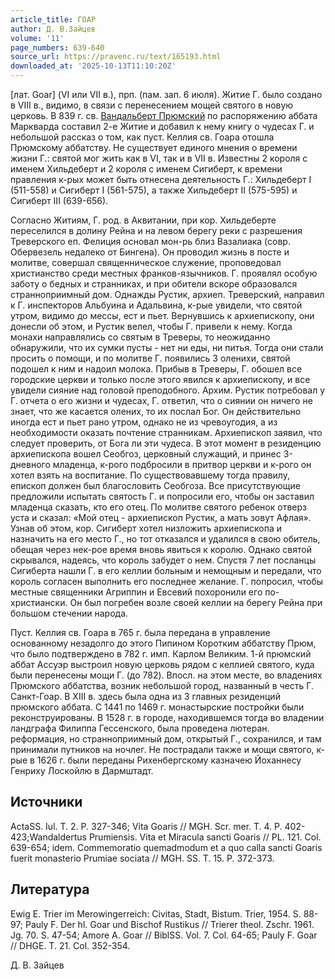 ```yaml
---
article_title: ГОАР
author: Д. В.Зайцев
volume: '11'
page_numbers: 639-640
source_url: https://pravenc.ru/text/165193.html
downloaded_at: '2025-10-13T11:10:20Z'
---
```


[лат. Goar] (VI или VII в.), прп. (пам. зап. 6 июля). Житие Г. было создано в VIII в., видимо, в связи с перенесением мощей святого в новую церковь. В 839 г. св. [Вандальберт Прюмский](<https://pravenc.ru/text/Вандальберт Прюмский.html>) по распоряжению аббата Маркварда составил 2-е Житие и добавил к нему книгу о чудесах Г. и небольшой рассказ о том, как пуст. Келлия св. Гоара отошла Прюмскому аббатству. Не существует единого мнения о времени жизни Г.: святой мог жить как в VI, так и в VII в. Известны 2 короля с именем Хильдеберт и 2 короля с именем Сигиберт, к времени правления к-рых может быть отнесена деятельность Г.: Хильдеберт I (511-558) и Cигиберт I (561-575), а также Хильдеберт II (575-595) и Сигиберт III (639-656).

Согласно Житиям, Г. род. в Аквитании, при кор. Хильдеберте переселился в долину Рейна и на левом берегу реки с разрешения Треверского еп. Фелиция основал мон-рь близ Вазалиака (совр. Обервезель недалеко от Бингена). Он проводил жизнь в посте и молитве, совершал священническое служение, проповедовал христианство среди местных франков-язычников. Г. проявлял особую заботу о бедных и странниках, и при обители вскоре образовался странноприимный дом. Однажды Рустик, архиеп. Треверский, направил к Г. инспекторов Альбуина и Адальвина, к-рые увидели, что святой утром, видимо до мессы, ест и пьет. Вернувшись к архиепископу, они донесли об этом, и Рустик велел, чтобы Г. привели к нему. Когда монахи направлялись со святым в Треверы, то неожиданно обнаружили, что их сумки пусты - нет ни еды, ни питья. Тогда они стали просить о помощи, и по молитве Г. появились 3 оленихи, святой подошел к ним и надоил молока. Прибыв в Треверы, Г. обошел все городские церкви и только после этого явился к архиепископу, и все увидели сияние над головой преподобного. Архим. Рустик потребовал у Г. отчета о его жизни и чудесах, Г. ответил, что о сиянии он ничего не знает, что же касается олених, то их послал Бог. Он действительно иногда ест и пьет рано утром, однако не из чревоугодия, а из необходимости оказать почтение странникам. Архиепископ заявил, что следует проверить, от Бога ли эти чудеса. В этот момент в резиденцию архиепископа вошел Сеобгоз, церковный служащий, и принес 3-дневного младенца, к-рого подбросили в притвор церкви и к-рого он хотел взять на воспитание. По существовавшему тогда правилу, епископ должен был благословить Сеобгоза. Все присутствующие предложили испытать святость Г. и попросили его, чтобы он заставил младенца сказать, кто его отец. По молитве святого ребенок отверз уста и сказал: «Мой отец - архиепископ Рустик, а мать зовут Афлая». Узнав об этом, кор. Сигиберт хотел низложить архиепископа и назначить на его место Г., но тот отказался и удалился в свою обитель, обещая через нек-рое время вновь явиться к королю. Однако святой скрывался, надеясь, что король забудет о нем. Спустя 7 лет посланцы Сигиберта нашли Г. в его келлии больным и немощным и передали, что король согласен выполнить его последнее желание. Г. попросил, чтобы местные священники Агриппин и Евсевий похоронили его по-христиански. Он был погребен возле своей келлии на берегу Рейна при большом стечении народа.

Пуст. Келлия св. Гоара в 765 г. была передана в управление основанному незадолго до этого Пипином Коротким аббатству Прюм, что было подтверждено в 782 г. имп. Карлом Великим. 1-й прюмский аббат Ассуэр выстроил новую церковь рядом с келлией святого, куда были перенесены мощи Г. (до 782). Впосл. на этом месте, во владениях Прюмского аббатства, возник небольшой город, названный в честь Г. Санкт-Гоар. В XIII в. здесь была одна из 3 главных резиденций прюмского аббата. С 1441 по 1469 г. монастырские постройки были реконструированы. В 1528 г. в городе, находившемся тогда во владении ландграфа Филиппа Гессенского, была проведена лютеран. реформация, но странноприимный дом, открытый Г., сохранился, и там принимали путников на ночлег. Не пострадали также и мощи святого, к-рые в 1626 г. были переданы Рихенбергскому казначею Йоханнесу Генриху Лоскойлю в Дармштадт.

## Источники

ActaSS. Iul. T. 2. P. 327-346; Vita Goaris // MGH. Scr. mer. T. 4. P. 402-423;Wandaldertus Prumiensis. Vita et Miracula sancti Goaris // PL. 121. Col. 639-654; idem. Commemoratio quemadmodum et a quo calla sancti Goaris fuerit monasterio Prumiae sociata // MGH. SS. T. 15. P. 372-373.

## Литература

Ewig E. Trier im Merowingerreich: Civitas, Stadt, Bistum. Trier, 1954. S. 88-97; Pauly F. Der hl. Goar und Bischof Rustikus // Trierer theol. Zschr. 1961. Jg. 70. S. 47-54; Amore A. Goar // BiblSS. Vol. 7. Col. 64-65; Pauly F. Goar // DHGE. T. 21. Col. 352-354.

Д. В.  Зайцев

